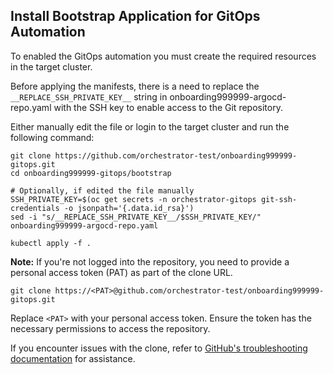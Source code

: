 ## Install Bootstrap Application for GitOps Automation

To enabled the GitOps automation you must create the required resources in the target cluster.

Before applying the manifests, there is a need to replace the `__REPLACE_SSH_PRIVATE_KEY__` string in onboarding999999-argocd-repo.yaml with the SSH key to enable access to the Git repository.

Either manually edit the file or login to the target cluster and run the following command:

```
git clone https://github.com/orchestrator-test/onboarding999999-gitops.git
cd onboarding999999-gitops/bootstrap

# Optionally, if edited the file manually
SSH_PRIVATE_KEY=$(oc get secrets -n orchestrator-gitops git-ssh-credentials -o jsonpath='{.data.id_rsa}')
sed -i "s/__REPLACE_SSH_PRIVATE_KEY__/$SSH_PRIVATE_KEY/" onboarding999999-argocd-repo.yaml

kubectl apply -f .
```

**Note:** If you're not logged into the repository, you need to provide a personal access token (PAT) as part of the clone URL.

```
git clone https://<PAT>@github.com/orchestrator-test/onboarding999999-gitops.git
```

Replace `<PAT>` with your personal access token. Ensure the token has the necessary permissions to access the repository.

If you encounter issues with the clone, refer to [GitHub's troubleshooting documentation](https://docs.github.com/en/repositories/creating-and-managing-repositories/troubleshooting-cloning-errors) for assistance.
